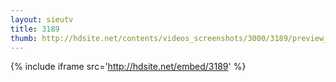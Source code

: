 ```yaml
---
layout: sieutv
title: 3189
thumb: http://hdsite.net/contents/videos_screenshots/3000/3189/preview_360p.mp4.jpg
---
```

{% include iframe src='http://hdsite.net/embed/3189' %}
 

